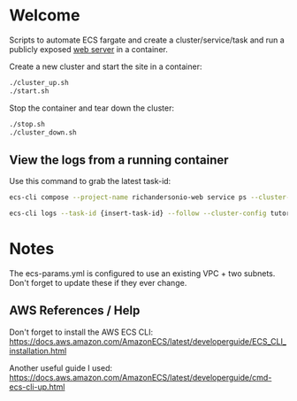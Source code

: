 # Welcome

Scripts to automate ECS fargate and create a cluster/service/task and run a publicly exposed [web server](https://github.com/richandersonio/go-example-webserver) in a container.  

Create a new cluster and start the site in a container:

```bash
./cluster_up.sh
./start.sh
```

Stop the container and tear down the cluster:

```bash
./stop.sh
./cluster_down.sh
```

## View the logs from a running container

Use this command to grab the latest task-id:

```bash
ecs-cli compose --project-name richandersonio-web service ps --cluster-config richandersonio-web --ecs-profile richandersonio-web-profile
```

```bash
ecs-cli logs --task-id {insert-task-id} --follow --cluster-config tutorial --ecs-profile tutorial-profile
```

# Notes

The ecs-params.yml is configured to use an existing VPC + two subnets.  Don't forget to update these if they ever change.

## AWS References / Help

Don't forget to install the AWS ECS CLI: https://docs.aws.amazon.com/AmazonECS/latest/developerguide/ECS_CLI_installation.html

Another useful guide I used:  https://docs.aws.amazon.com/AmazonECS/latest/developerguide/cmd-ecs-cli-up.html
